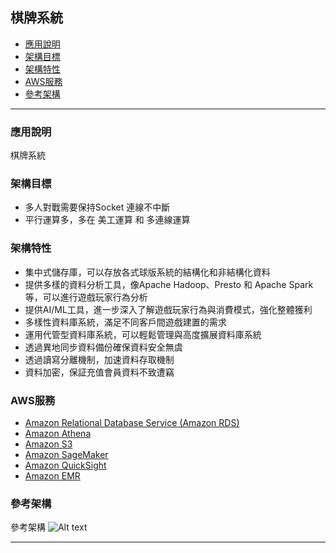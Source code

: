 <h2 id="Game1">棋牌系統</h2>

*   [應用說明](#Game11)
*   [架構目標](#Game12)
*   [架構特性](#Game13)
*   [AWS服務](#Game14)
*   [參考架構](#Game15)
* * *



<h3 id="Game11">應用說明</h3>

棋牌系統

<h3 id="Game12">架構目標</h3>

-  多人對戰需要保持Socket 連線不中斷
-  平行運算多，多在 美工運算 和 多連線運算

<h3 id="Game13">架構特性</h3>

- 集中式儲存庫，可以存放各式球版系統的結構化和非結構化資料
- 提供多樣的資料分析工具，像Apache Hadoop、Presto 和 Apache Spark 等，可以進行遊戲玩家行為分析
- 提供AI/ML工具，進一步深入了解遊戲玩家行為與消費模式，強化整體獲利
- 多樣性資料庫系統，滿足不同客戶間遊戲建置的需求
- 運用代管型資料庫系統，可以輕鬆管理與高度擴展資料庫系統
- 透過異地同步資料備份確保資料安全無虞
- 透過讀寫分離機制，加速資料存取機制
- 資料加密，保証充值會員資料不致遭竊

<h3 id="Game14">AWS服務</h3>

- [Amazon Relational Database Service (Amazon RDS)](https://aws.amazon.com/tw/rds/)
- [Amazon Athena](https://aws.amazon.com/tw/athena/)
- [Amazon S3](https://aws.amazon.com/tw/s3/)
- [Amazon SageMaker](https://aws.amazon.com/tw/sagemaker/)
- [Amazon QuickSight](https://aws.amazon.com/tw/quicksight/)
- [Amazon EMR](https://aws.amazon.com/tw/emr/)

<h3 id="Game15">參考架構</h3>

參考架構
![Alt text](Game6.jpg)


* * *

